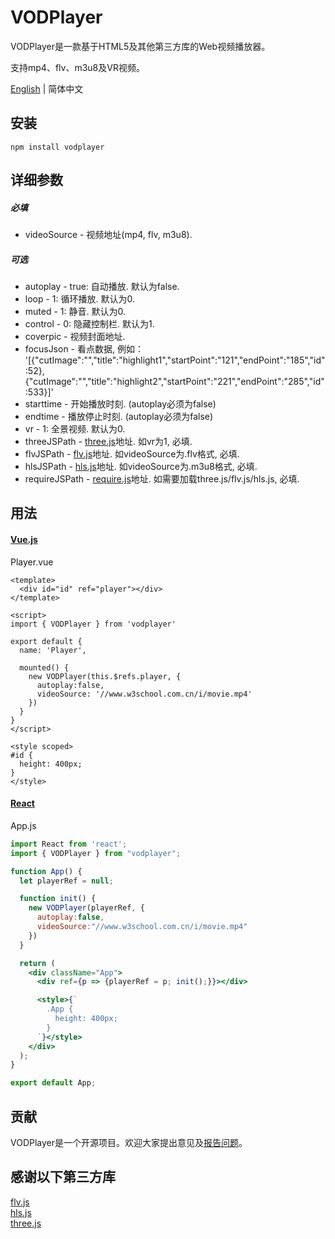 # VODPlayer

VODPlayer是一款基于HTML5及其他第三方库的Web视频播放器。  

支持mp4、flv、m3u8及VR视频。  

[English](./README.md)  | 简体中文  

## 安装

```
npm install vodplayer
```

## 详细参数

##### 必填
- videoSource - 视频地址(mp4, flv, m3u8).
##### 可选
- autoplay - true: 自动播放. 默认为false.
- loop - 1: 循环播放. 默认为0.
- muted - 1: 静音. 默认为0.
- control - 0: 隐藏控制栏. 默认为1.
- coverpic - 视频封面地址.
- focusJson - 看点数据, 例如： '[{"cutImage":"","title":"highlight1","startPoint":"121","endPoint":"185","id":52},{"cutImage":"","title":"highlight2","startPoint":"221","endPoint":"285","id":533}]'
- starttime - 开始播放时刻. (autoplay必须为false)
- endtime - 播放停止时刻. (autoplay必须为false)
- vr - 1: 全景视频. 默认为0.
- threeJSPath - [three.js](https://raw.githubusercontent.com/yangfan1122/VODPlayer/master/libs/three.js)地址. 如vr为1, 必填.
- flvJSPath - [flv.js](https://raw.githubusercontent.com/yangfan1122/VODPlayer/master/libs/flv.min.js)地址. 如videoSource为.flv格式, 必填.
- hlsJSPath - [hls.js](https://raw.githubusercontent.com/yangfan1122/VODPlayer/master/libs/hls.min.js)地址. 如videoSource为.m3u8格式, 必填.
- requireJSPath - [require.js](https://raw.githubusercontent.com/yangfan1122/VODPlayer/master/html-template/require.js)地址. 如需要加载three.js/flv.js/hls.js, 必填.

## 用法

#### [Vue.js](https://github.com/yangfan1122/VODPlayer/tree/master/examples/vue-test)
  
Player.vue
```vue
<template>
  <div id="id" ref="player"></div>
</template>

<script>
import { VODPlayer } from 'vodplayer'  

export default {
  name: 'Player',

  mounted() {
    new VODPlayer(this.$refs.player, {
      autoplay:false,
      videoSource: '//www.w3school.com.cn/i/movie.mp4'
    })
  }
}
</script>

<style scoped>
#id {
  height: 400px;
}
</style>
```

#### [React](https://github.com/yangfan1122/VODPlayer/tree/master/examples/react-test)
App.js
```jsx harmony
import React from 'react';
import { VODPlayer } from "vodplayer";

function App() {
  let playerRef = null;

  function init() {
    new VODPlayer(playerRef, {
      autoplay:false,
      videoSource:"//www.w3school.com.cn/i/movie.mp4"
    })
  }

  return (
    <div className="App">
      <div ref={p => {playerRef = p; init();}}></div>

      <style>{`
        .App {
          height: 400px;
        }
      `}</style>
    </div>
  );
}

export default App;
```

## 贡献

VODPlayer是一个开源项目。欢迎大家提出意见及[报告问题](https://github.com/yangfan1122/VODPlayer/issues)。

## 感谢以下第三方库

[flv.js][flv-js]  
[hls.js][hls-js]  
[three.js][three-js]  


[flv-js]: https://github.com/Bilibili/flv.js
[hls-js]: https://github.com/video-dev/hls.js
[three-js]: https://github.com/mrdoob/three.js

